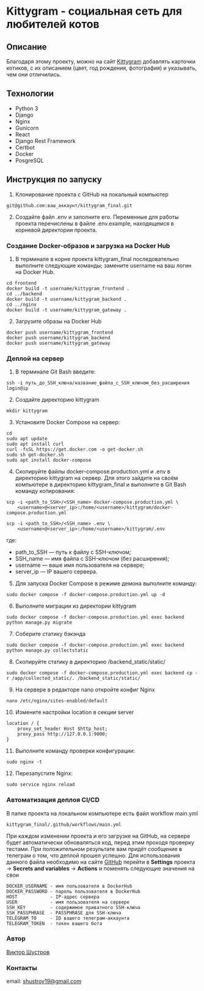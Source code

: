 # Kittygram - социальная сеть для любителей котов
## Описание 
Благодаря этому проекту, можно на сайт [Kittygram](https://kitty-gramm.ddns.net/) добавлять карточки котиков, с их описанием (цвет, год рождения, фотография) и указывать, чем они отличились.
## Технологии 
- Python 3
- Django
- Nginx
- Gunicorn
- React
- Django Rest Framework
- Certbot
- Docker
- PosgreSQL

## Инструкция по запуску

1. Клонирование проекта с GitHub на локальный компьютер
```
git@github.com:ваш_аккаунт/kittygram_final.git
```
2. Создайте файл .env и заполните его. Переменные для работы проекта перечислены в файле .env.example, находящемся в корневой директории проекта.
### Создание Docker-образов и загрузка на Docker Hub
1. В терминале в корне проекта kittygram_final последовательно выполните следующие команды; замените username на ваш логин на Docker Hub.
```
cd frontend
docker build -t username/kittygram_frontend .
cd ../backend  
docker build -t username/kittygram_backend .
cd ../nginx 
docker build -t username/kittygram_gateway . 
```
2. Загрузите образы на Docker Hub
```
docker push username/kittygram_frontend
docker push username/kittygram_backend
docker push username/kittygram_gateway 
```
### Деплой на сервер
1. В терминале Git Bash введите:
```
ssh -i путь_до_SSH_ключа/название_файла_с_SSH_ключом_без_расширения login@ip
```
2. Создайте директорию kittygram
```
mkdir kittygram
```
3. Установите Docker Compose на сервер:
```
cd
sudo apt update
sudo apt install curl
curl -fsSL https://get.docker.com -o get-docker.sh
sudo sh get-docker.sh
sudo apt install docker-compose
```
4. Скопируйте файлы docker-compose.production.yml и .env в директорию kittygram на сервер. Для этого зайдите на своём компьютере в директорию kittygram_final и выполните в Git Bash команду копирования:
```
scp -i <path_to_SSH>/<SSH_name> docker-compose.production.yml \
    <username>@<server_ip>:/home/<username>/kittygram/docker-compose.production.yml 
```
```
scp -i <path_to_SSH>/<SSH_name> .env \
    <username>@<server_ip>:/home/<username>/kittygram/.env 
```
где:
* path_to_SSH — путь к файлу с SSH-ключом;
* SSH_name — имя файла с SSH-ключом (без расширения);
* username — ваше имя пользователя на сервере;
* server_ip — IP вашего сервера.
5. Для запуска Docker Compose в режиме демона выполните команду:
```
sudo docker compose -f docker-compose.production.yml up -d
```
6. Выполните миграции из директории kittygram
```
sudo docker compose -f docker-compose.production.yml exec backend python manage.py migrate
```
7. Соберите статику бэкэнда
```
sudo docker compose -f docker-compose.production.yml exec backend python manage.py collectstatic
```
8. Скопируйте статику в директорию /backend_static/static/
```
sudo docker compose -f docker-compose.production.yml exec backend cp -r /app/collected_static/. /backend_static/static/ 
```
9. На сервере в редакторе nano откройте конфиг Nginx
```
nano /etc/nginx/sites-enabled/default
```
10. Измените настройки location в секции server
```
location / {
    proxy_set_header Host $http_host;
    proxy_pass http://127.0.0.1:9000;
}
```
11. Выполните команду проверки конфигурации:
```
sudo nginx -t 
```
12. Перезапустите Nginx:
```
sudo service nginx reload 
```
### Автоматизация деплоя CI/CD
В папке проекта на локальном компьютере есть файл workflow main.yml
```
kittygram_final/.github/workflows/main.yml
```
При каждом изменении проекта и его загрузке на GitHub, на сервере будет автоматически обноваляться код, перед этим проходя проверку тестами. При положительном результате вам придёт сообщение в телеграм о том, что деплой прошел успешно.
Для использования данного файла необходимо на сайте [GitHub](https://github.com/) перейти в **Settings** проекта -> **Secrets and variables** -> **Actions** и поменять следующие значения на свои
```
DOCKER_USERNAME - имя пользователя в DockerHub
DOCKER_PASSWORD - пароль пользователя в DockerHub
HOST            - IP-адрес сервера
USER            - имя пользователя на сервере
SSH_KEY         - содержимое приватного SSH-ключа
SSH_PASSPHRASE  - PASSPHRASE для SSH-ключа
TELEGRAM_TO     - ID вашего телеграм-аккаунта
TELEGRAM_TOKEN  - токен вашего бота 
```

### Автор 
[Виктор Шустров](https://github.com/shustrov19)

### Контакты
email: shustrov19@gmail.com